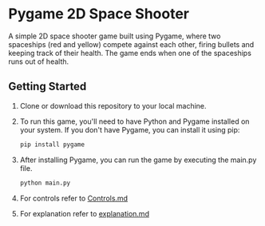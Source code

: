 # Pygame 2D Space Shooter

A simple 2D space shooter game built using Pygame, where two spaceships (red and yellow) compete against each other, firing bullets and keeping track of their health. The game ends when one of the spaceships runs out of health.

## Getting Started

1. Clone or download this repository to your local machine.

2. To run this game, you'll need to have Python and Pygame installed on your system. If you don't have Pygame, you can install it using pip:

    ```bash
    pip install pygame
3. After installing Pygame, you can run the game by executing the main.py file.
    ```bash
   python main.py

4. For controls refer to [Controls.md](Controls.md)
5. For explanation refer to [explanation.md](explanation.md)
